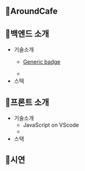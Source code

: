 ## 💙AroundCafe


## 💙백엔드 소개
 * 기술소개
   - [Generic badge](https://img.shields.io/badge/version-0.0.1-critical.svg)

   - 
 * 스택
## 💙프론트 소개
 * 기술소개
   - JavaScript on VScode
   - 
 * 스택
## 💙시연
